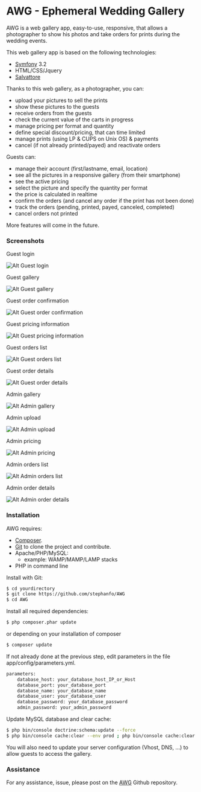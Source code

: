 # AWG - Ephemeral Wedding Gallery

AWG is a web gallery app, easy-to-use, responsive, that allows a photographer to show his photos and take orders for prints during the wedding events.

This web gallery app is based on the following technologies:
  - [Symfony](https://symfony.com/download) 3.2
  - HTML/CSS/Jquery
  - [Salvattore](http://salvattore.com)

Thanks to this web gallery, as a photographer, you can:
  - upload your pictures to sell the prints
  - show these pictures to the guests
  - receive orders from the guests
  - check the current value of the carts in progress
  - manage pricing per format and quantity
  - define special discount/pricing, that can time limited
  - manage prints (using LP & CUPS on Unix OS) & payments
  - cancel (if not already printed/payed) and reactivate orders

Guests can:
  - manage their account (first/lastname, email, location)
  - see all the pictures in a responsive gallery (from their smartphone)
  - see the active pricing
  - select the picture and specify the quantity per format
  - the price is calculated in realtime
  - confirm the orders (and cancel any order if the print has not been done)
  - track the orders (pending, printed, payed, canceled, completed)
  - cancel orders not printed

More features will come in the future.

### Screenshots
Guest login

![Alt Guest login](http://stephane.ratelet.fr/other/AWG/profil.png)

Guest gallery

![Alt Guest gallery](http://stephane.ratelet.fr/other/AWG/gallery.png)

Guest order confirmation

![Alt Guest order confirmation](http://stephane.ratelet.fr/other/AWG/confirmation.png)

Guest pricing information

![Alt Guest pricing information](http://stephane.ratelet.fr/other/AWG/tarifs.png)

Guest orders list

![Alt Guest orders list](http://stephane.ratelet.fr/other/AWG/orders.png)

Guest order details

![Alt Guest order details](http://stephane.ratelet.fr/other/AWG/order-details.png)

Admin gallery

![Alt Admin gallery](http://stephane.ratelet.fr/other/AWG/admin_gallery.png)

Admin upload

![Alt Admin upload](http://stephane.ratelet.fr/other/AWG/admin_upload.png)

Admin pricing

![Alt Admin pricing](http://stephane.ratelet.fr/other/AWG/admin_pricing.png)

Admin orders list

![Alt Admin orders list](http://stephane.ratelet.fr/other/AWG/admin_orders.png)

Admin order details

![Alt Admin order details](http://stephane.ratelet.fr/other/AWG/admin_order-details.png)

### Installation

AWG requires:
  - [Composer](https://getcomposer.org/download/).
  - [Git](https://git-scm.com/downloads) to clone the project and contribute.
  - Apache/PHP/MySQL:
    - example: WAMP/MAMP/LAMP stacks
  - PHP in command line

Install with Git:
```sh
$ cd yourdirectory
$ git clone https://github.com/stephanfo/AWG
$ cd AWG
```
Install all required dependencies:
```sh
$ php composer.phar update
```
or depending on your installation of composer
```sh
$ composer update
```

If not already done at the previous step, edit parameters in the file app/config/parameters.yml.
```sh
parameters:
    database_host: your_database_host_IP_or_Host
    database_port: your_database_port
    database_name: your_database_name
    database_user: your_database_user
    database_password: your_database_password
    admin_password: your_admin_password
```
Update MySQL database and clear cache:
```sh
$ php bin/console doctrine:schema:update --force
$ php bin/console cache:clear --env prod ; php bin/console cache:clear
```
You will also need to update your server configuration (Vhost, DNS, ...) to allow guests to access the gallery.

### Assistance
For any assistance, issue, please post on the [AWG](https://github.com/stephanfo/AWG) Github repository.